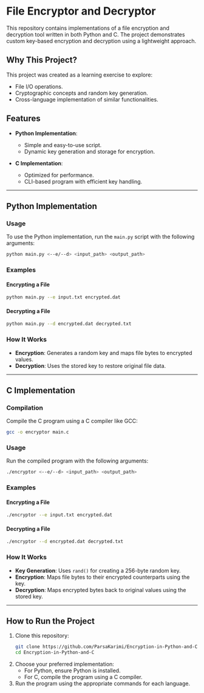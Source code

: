 
# File Encryptor and Decryptor

This repository contains implementations of a file encryption and decryption tool written in both Python and C. The project demonstrates custom key-based encryption and decryption using a lightweight approach.

## Why This Project?
This project was created as a learning exercise to explore:
- File I/O operations.
- Cryptographic concepts and random key generation.
- Cross-language implementation of similar functionalities.

## Features
- **Python Implementation**:
  - Simple and easy-to-use script.
  - Dynamic key generation and storage for encryption.

- **C Implementation**:
  - Optimized for performance.
  - CLI-based program with efficient key handling.

---

## Python Implementation

### Usage
To use the Python implementation, run the `main.py` script with the following arguments:

```bash
python main.py <--e/--d> <input_path> <output_path>
```

### Examples
#### Encrypting a File
```bash
python main.py --e input.txt encrypted.dat
```

#### Decrypting a File
```bash
python main.py --d encrypted.dat decrypted.txt
```

### How It Works
- **Encryption**: Generates a random key and maps file bytes to encrypted values.
- **Decryption**: Uses the stored key to restore original file data.

---

## C Implementation

### Compilation
Compile the C program using a C compiler like GCC:
```bash
gcc -o encryptor main.c
```

### Usage
Run the compiled program with the following arguments:
```bash
./encryptor <--e/--d> <input_path> <output_path>
```

### Examples
#### Encrypting a File
```bash
./encryptor --e input.txt encrypted.dat
```

#### Decrypting a File
```bash
./encryptor --d encrypted.dat decrypted.txt
```

### How It Works
- **Key Generation**: Uses `rand()` for creating a 256-byte random key.
- **Encryption**: Maps file bytes to their encrypted counterparts using the key.
- **Decryption**: Maps encrypted bytes back to original values using the stored key.

---

## How to Run the Project

1. Clone this repository:
   ```bash
   git clone https://github.com/ParsaKarimi/Encryption-in-Python-and-C.git
   cd Encryption-in-Python-and-C
   ```
2. Choose your preferred implementation:
   - For Python, ensure Python is installed.
   - For C, compile the program using a C compiler.
3. Run the program using the appropriate commands for each language.
